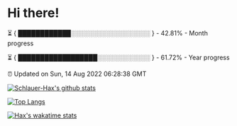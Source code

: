 # Hi there!

⏳ { ████████████░░░░░░░░░░░░░░░░░░ } - 42.81% - Month progress

⏳ { ██████████████████░░░░░░░░░░░░ } - 61.72% - Year progress

⏰ Updated on Sun, 14 Aug 2022 06:28:38 GMT


[![Schlauer-Hax's github stats](https://github-readme-stats.vercel.app/api?username=Schlauer-Hax&show_icons=true&theme=dark&count_private=true)](https://github.com/Schlauer-Hax)


[![Top Langs](https://github-readme-stats.vercel.app/api/top-langs/?username=Schlauer-Hax&layout=compact&theme=dark)](https://github.com/Schlauer-Hax?tab=repositories)


[![Hax's wakatime stats](https://github-readme-stats.vercel.app/api/wakatime?username=Hax&theme=dark)](https://wakatime.com/@Hax)

